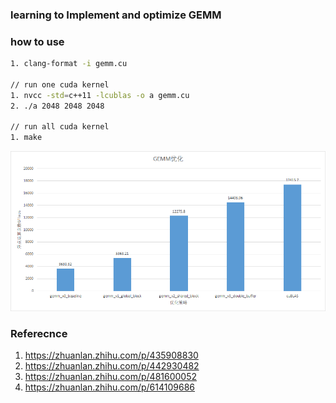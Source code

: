 ### learning to Implement and optimize GEMM

### how to use
```bash
1. clang-format -i gemm.cu

// run one cuda kernel
1. nvcc -std=c++11 -lcublas -o a gemm.cu
2. ./a 2048 2048 2048

// run all cuda kernel
1. make
```

![GEMM](GEMM.jpg)


### Referecnce
1. https://zhuanlan.zhihu.com/p/435908830
2. https://zhuanlan.zhihu.com/p/442930482
3. https://zhuanlan.zhihu.com/p/481600052
4. https://zhuanlan.zhihu.com/p/614109686